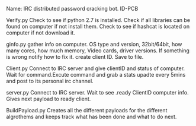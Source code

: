Name: IRC distributed password cracking bot. ID-PCB

Verify.py Check to see if python 2.7 is installed. Check if all libraries can be found on computer if not install them. Check to see if hashcat  is located on computer if not download it.

ginfo.py gather info on computer. OS type and version, 32bit/64bit, how many cores, how much memory, Video cards, driver versions. If something is wrong notify how to fix it. create client ID. Save to file. 

Client.py Connect to IRC server and give clientID and status of computer. Wait for command.Excute command and grab a stats upadte every 5mins and post to its personal irc channel. 



server.py Connect to IRC server. Wait to see .ready ClientID computer info.   Gives next payload to ready client.

BuildPayload.py Creates all the different payloads for the different algrothems and keeps track what has been done and what to do next. 
